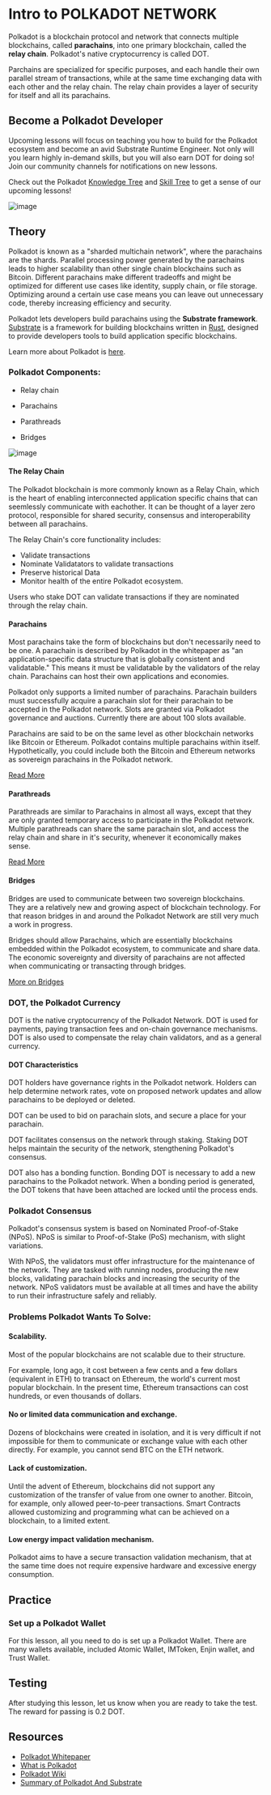 # Intro to POLKADOT NETWORK

Polkadot is a blockchain protocol and network that connects multiple blockchains, called **parachains**, into one primary blockchain, called the **relay chain**. Polkadot's native cryptocurrency is called DOT.

Parchains are specialized for specific purposes, and each handle their own parallel stream of transactions, while at the same time exchanging data with each other and the relay chain. The relay chain provides a layer of security for itself and all its parachains. 

## Become a Polkadot Developer

Upcoming lessons will focus on teaching you how to build for the Polkadot ecosystem and become an avid Substrate Runtime Engineer. Not only will you learn highly in-demand skills, but you will also earn DOT for doing so! Join our community channels for notifications on new lessons.

Check out the Polkadot [Knowledge Tree](https://github.com/BlockDevsUnited/learn-and-earn/blob/master/Lessons/English/L_EARN/CryptoCurrencies/Polkadot/Polkadot_Knowledge_Tree.jpg) and [Skill Tree](https://github.com/BlockDevsUnited/learn-and-earn/blob/master/Lessons/English/L_EARN/CryptoCurrencies/Polkadot/Polkadot_Skill_Tree.jpg) to get a sense of our upcoming lessons!

![image](https://user-images.githubusercontent.com/58176712/133651482-17e1b88e-a71f-4274-adbe-1a788f439741.png)


## Theory

Polkadot is known as a "sharded multichain network", where the parachains are the shards. 
Parallel processing power generated by the parachains leads to higher scalability than other single chain blockchains such as Bitcoin. 
Different parachains make different tradeoffs and might be optimized for different use cases like identity, supply chain, or file storage. 
Optimizing around a certain use case means you can leave out unnecessary code, thereby increasing efficiency and security.

Polkadot lets developers build parachains using the **Substrate framework**. 
[Substrate](https://docs.substrate.io/) is a framework for building blockchains written in [Rust](https://www.rust-lang.org/), designed to provide developers tools to build application specific blockchains.

Learn more about Polkadot is [here](https://polkadot.network/blog/what-is-polkadot-a-brief-introduction/).

### Polkadot Components:

* Relay chain

* Parachains

* Parathreads

* Bridges

![image](https://user-images.githubusercontent.com/58176712/133652249-cd4c4747-5202-42c5-b521-00d3d6a18917.png)


#### The Relay Chain

The Polkadot blockchain is more commonly known as a Relay Chain, which is the heart of enabling interconnected application specific chains that can seemlessly communicate with eachother.
It can be thought of a layer zero protocol, responsible for shared security, consensus and interoperability between all parachains. 

The Relay Chain's core functionality includes: 

* Validate transactions
* Nominate Validatators to validate transactions
* Preserve historical Data
* Monitor health of the entire Polkadot ecosystem.

Users who stake DOT can validate transactions if they are nominated through the relay chain.

#### Parachains

Most parachains take the form of blockchains but don't necessarily need to be one. 
A parachain is described by Polkadot in the whitepaper as "an application-specific data structure that is globally consistent and validatable." 
This means it must be validatable by the validators of the relay chain. 
Parachains can host their own applications and economies.

Polkadot only supports a limited number of parachains. 
Parachain builders must successfully acquire a parachain slot for their parachain to be accepted in the Polkadot network. 
Slots are granted via Polkadot governance and auctions. 
Currently there are about 100 slots available.  

Parachains are said to be on the same level as other blockchain networks like Bitcoin or Ethereum. 
Polkadot contains multiple parachains within itself. 
Hypothetically, you could include both the Bitcoin and Ethereum networks as sovereign parachains in the Polkadot network. 

[Read More](https://wiki.polkadot.network/docs/learn-parachains)

#### Parathreads

Parathreads are similar to Parachains in almost all ways, except that they are only granted temporary access to participate in the Polkadot network. 
Multiple parathreads can share the same parachain slot, and access the relay chain and share in it's security, whenever it economically makes sense.  

[Read More](https://wiki.polkadot.network/docs/learn-parathreads)

#### Bridges

Bridges are used to communicate between two sovereign blockchains. 
They are a relatively new and growing aspect of blockchain technology. 
For that reason bridges in and around the Polkadot Network are still very much a work in progress. 

Bridges should allow Parachains, which are essentially blockchains embedded within the Polkadot ecosystem, to communicate and share data. 
The economic sovereignty and diversity of parachains are not affected when communicating or transacting through bridges.

[More on Bridges](https://wiki.polkadot.network/docs/learn-bridges)

### DOT, the Polkadot Currency

DOT is the native cryptocurrency of the Polkadot Network. 
DOT is used for payments, paying transaction fees and on-chain governance mechanisms. 
DOT is also used to compensate the relay chain validators, and as a general currency.

#### DOT Characteristics

DOT holders have governance rights in the Polkadot network. 
Holders can help determine network rates, vote on proposed network updates and allow parachains to be deployed or deleted. 

DOT can be used to bid on parachain slots, and secure a place for your parachain. 

DOT facilitates consensus on the network through staking. 
Staking DOT helps maintain the security of the network, stengthening Polkadot's consensus.

DOT also has a bonding function. 
Bonding DOT is necessary to add a new parachains to the Polkadot network. 
When a bonding period is generated, the DOT tokens that have been attached are locked until the process ends.

### Polkadot Consensus

Polkadot's consensus system is based on Nominated Proof-of-Stake (NPoS). 
NPoS is similar to Proof-of-Stake (PoS) mechanism, with slight variations.

With NPoS, the validators must offer infrastructure for the maintenance of the network. 
They are tasked with running nodes, producing the new blocks, validating parachain blocks and increasing the security of the network. 
NPoS validators must be available at all times and have the ability to run their infrastructure safely and reliably.

### Problems Polkadot Wants To Solve:

#### Scalability.

Most of the popular blockchains are not scalable due to their structure.

For example, long ago, it cost between a few cents and a few dollars (equivalent in ETH) to transact on Ethereum, the world's current most popular blockchain. 
In the present time, Ethereum transactions can cost hundreds, or even thousands of dollars. 

#### No or limited data communication and exchange.

Dozens of blockchains were created in isolation, and it is very difficult if not impossible for them to communicate or exchange value with each other directly. 
For example, you cannot send BTC on the ETH network.

#### Lack of customization.

Until the advent of Ethereum, blockchains did not support any customization of the transfer of value from one owner to another. 
Bitcoin, for example, only allowed peer-to-peer transactions. 
Smart Contracts allowed customizing and programming what can be achieved on a blockchain, to a limited extent.

#### Low energy impact validation mechanism.

Polkadot aims to have a secure transaction validation mechanism, that at the same time does not require expensive hardware and excessive energy consumption.  

## Practice

### Set up a Polkadot Wallet

For this lesson, all you need to do is set up a Polkadot Wallet. 
There are many wallets available, included Atomic Wallet, IMToken, Enjin wallet, and Trust Wallet.

## Testing

After studying this lesson, let us know when you are ready to take the test. 
The reward for passing is 0.2 DOT. 

## Resources

* [Polkadot Whitepaper](https://polkadot.network/PolkaDotPaper.pdf)
* [What is Polkadot](https://polkadot.network/blog/what-is-polkadot-a-brief-introduction)
* [Polkadot Wiki](https://wiki.polkadot.network/)
* [Summary of Polkadot And Substrate](https://medium.com/polkadot-network/a-brief-summary-of-everything-substrate-and-polkadot-f1f21071499d)

